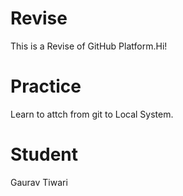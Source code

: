 # Revise
This is a Revise of GitHub Platform.Hi!

# Practice
Learn to attch from git to Local System.

# Student
Gaurav Tiwari
